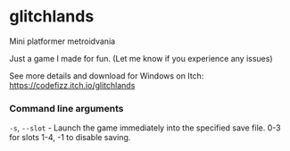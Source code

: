 # glitchlands
 Mini platformer metroidvania

Just a game I made for fun. (Let me know if you experience any issues)

See more details and download for Windows on Itch: https://codefizz.itch.io/glitchlands


### Command line arguments

`-s`, `--slot` - Launch the game immediately into the specified save file. 0-3 for slots 1-4, -1 to disable saving.
